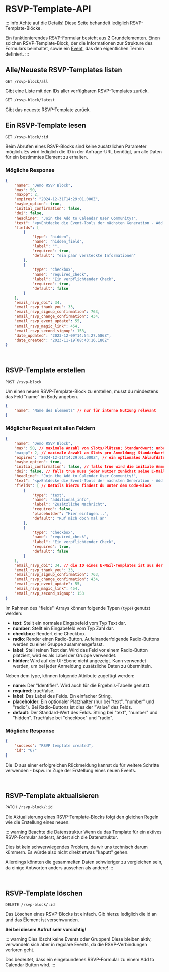 
# RSVP-Template-API

::: info Achte auf die Details!
Diese Seite behandelt lediglich RSVP-Template-Blöcke.

Ein funktionierendes RSVP-Formular besteht aus 2 Grundelementen. Einen solchen RSVP-Template-Block, der die Informationen zur Strukture des Formulars beinhaltet, sowie ein [Event](/de/api/events.html), das den eigentlichen Termin definiert.
:::

## Alle/Neueste RSVP-Templates listen

```
GET /rsvp-block/all
```

Gibt eine Liste mit den IDs aller verfügbaren RSVP-Templates zurück.

```
GET /rsvp-block/latest
```

Gibt das neueste RSVP-Template zurück.

## Ein RSVP-Template lesen

```
GET /rsvp-block/:id
```

Beim Abrufen eines RSVP-Blocks sind keine zusätzlichen Parameter möglich. Es wird lediglich die ID in der Anfrage-URL benötigt, um alle Daten für ein bestimmtes Element zu erhalten.

### Mögliche Response

```json
{
    "name": "Demo RSVP Block",
    "max": 50,
    "maxpp": 2,
    "expires": "2024-12-31T14:29:01.000Z",
    "maybe_option": true,
    "initial_confirmation": false,
    "doi": false,
    "headline": "Join the Add to Calendar User Community!",
    "text": "<p>Entdecke die Event-Tools der nächsten Generation - Add to Calendar Buttons, RSVP und mehr. <strong>Für dich gemacht! </strong>🫵</p>",
    "fields": [
        {
            "type": "hidden",
            "name": "hidden_field",
            "label": "",
            "required": true,
            "default": "ein paar versteckte Informationen"
        },
        {
            "type": "checkbox",
            "name": "required_check",
            "label": "Ein verpflichtender Check",
            "required": true,
            "default": false
        }
    ],
    "email_rsvp_doi": 34,
    "email_rsvp_thank_you": 33,
    "email_rsvp_signup_confirmation": 763,
    "email_rsvp_change_confirmation": 434,
    "email_rsvp_event_update": 55,
    "email_rsvp_magic_link": 454,
    "email_rsvp_second_signup": 153,
    "date_updated": "2023-12-09T14:54:27.586Z",
    "date_created": "2023-11-19T08:43:16.180Z"
}
```

<br />

## RSVP-Template erstellen

```
POST /rsvp-block
```

Um einen neuen RSVP-Template-Block zu erstellen, musst du mindestens das Feld "name" im Body angeben.

```json
{
    "name": "Name des Elements" // nur für interne Nutzung relevant
}
```

### Möglicher Request mit allen Feldern

```json
{
    "name": "Demo RSVP Block",
    "max": 50, // maximale Anzahl von Slots/Plätzen; Standardwert: unbegrenzt
    "maxpp": 2, // maximale Anzahl an Slots pro Anmeldung; Standardwert ist 1
    "expires": "2024-12-31T14:29:01.000Z", // ein optionales Ablaufdatum als ISO 8601 UTC datetime
    "maybe_option": true,
    "initial_confirmation": false, // falls true wird die initiale Anmeldung stets als "confirmed" gewertet
    "doi": false, // falls true muss jeder Nutzer zunächst seine E-Mail bestätigen
    "headline": "Join the Add to Calendar User Community!",
    "text": "<p>Entdecke die Event-Tools der nächsten Generation - Add to Calendar Buttons, RSVP und mehr. <strong>Für dich gemacht! </strong>🫵</p>", // erlaubt <p>, <strong>, <em>, <u>, <h1>, <h2>, <h3>, <h4>, <ul>, <ol>, <li>, <a>
    "fields": [ // Details hierzu findest du unter dem Code-Block
        {
            "type": "text",
            "name": "additional_info",
            "label": "Zusätzliche Nachricht",
            "required": false,
            "placeholder": "Hier einfügen...",
            "default": "Ruf mich doch mal an"
        },
        {
            "type": "checkbox",
            "name": "required_check",
            "label": "Ein verpflichtender Check",
            "required": true,
            "default": false
        }
    ],
    "email_rsvp_doi": 34, // die ID eines E-Mail-Templates ist aus der URL ersichtlic, wenn du das Template in der Web App aufrufst
    "email_rsvp_thank_you": 33,
    "email_rsvp_signup_confirmation": 763,
    "email_rsvp_change_confirmation": 434,
    "email_rsvp_event_update": 55,
    "email_rsvp_magic_link": 454,
    "email_rsvp_second_signup": 153
}
```

Im Rahmen des "fields"-Arrays können folgende Typen (`type`) genutzt werden:
* **text**: Stellt ein normales Eingabefeld vom Typ Text dar.
* **number**: Stellt ein Eingabefeld vom Typ Zahl dar.
* **checkbox**: Rendert eine Checkbox.
* **radio**: Render einen Radio-Button. Aufeinanderfolgende Radio-Buttons werden zu einer Gruppe zusammengefasst.
* **label**: Stell reinen Text dar. Wird das Feld vor einem Radio-Button platziert, wird es als Label der Gruppe verwendet.
* **hidden**: Wird auf der UI-Ebene nicht angezeigt. Kann verwendet werden, um bei jeder Anmeldung zusätzliche Daten zu übermitteln.

Neben dem type, können folgende Attribute zugefügt werden:
* **name**: Der "Identifier". Wird auch für die Ergebnis-Tabelle genutzt.
* **required**: true/false.
* **label**: Das Label des Felds. Ein einfacher String.
* **placeholder**: Ein optionaler Platzhalter (nur bei "text", "number" und "radio"). Bei Radio-Buttons ist dies der "Value" des Felds.
* **default**: Der Standard-Wert des Felds. String bei "text", "number" und "hidden". True/false bei "checkbox" und "radio".

### Mögliche Response

```json
{
    "success": "RSVP template created",
    "id": "67"
}
```

Die ID aus einer erfolgreichen Rückmeldung kannst du für weitere Schritte verwenden - bspw. im Zuge der Erstellung eines neuen Events.

<br />

## RSVP-Template aktualisieren

```
PATCH /rsvp-block/:id
```

Die Aktualisierung eines RSVP-Template-Blocks folgt den gleichen Regeln wie die Erstellung eines neuen.

::: warning Beachte die Datenstruktur
Wenn du das Template für ein aktives RSVP-Formular änderst, ändert sich die Datenstruktur.

Dies ist kein schwerwiegendes Problem, da wir uns technisch darum kümmern. Es würde also nicht direkt etwas "kaputt" gehen.

Allerdings könnten die gesammelten Daten schwieriger zu vergleichen sein, da einige Antworten anders aussehen als andere!
:::

<br />

## RSVP-Template löschen

```
DELETE /rsvp-block/:id
```

Das Löschen eines RSVP-Blocks ist einfach. Gib hierzu lediglich die id an und das Element ist verschwunden.

**Sei bei diesem Aufruf sehr vorsichtig!**

::: warning Dies löscht keine Events oder Gruppen!
Diese bleiben aktiv, verwandeln sich aber in reguläre Events, da die RSVP-Verbindungen verloren geht.

Das bedeutet, dass ein eingebundenes RSVP-Formular zu einem Add to Calendar Button wird.
:::
